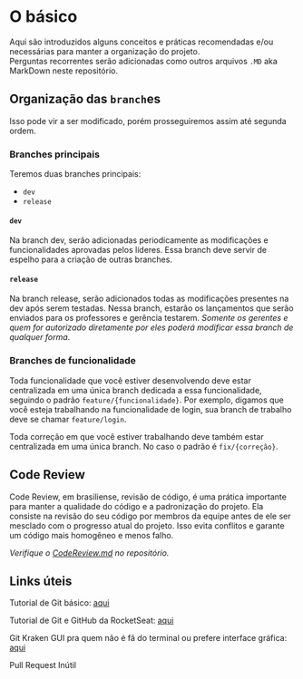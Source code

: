 # O básico

Aqui são introduzidos alguns conceitos e práticas recomendadas e/ou necessárias para manter a organização do projeto.  
Perguntas recorrentes serão adicionadas como outros arquivos `.MD` aka MarkDown neste repositório.

## Organização das `branch`es

Isso pode vir a ser modificado, porém prosseguiremos assim até segunda ordem.

### Branches principais

Teremos duas branches principais:

- `dev`
- `release`

#### `dev`

Na branch dev, serão adicionadas periodicamente as modificações e funcionalidades aprovadas pelos líderes. Essa branch deve servir de espelho para a criação de outras branches.

#### `release`

Na branch release, serão adicionados todas as modificações presentes na dev após serem testadas. Nessa branch, estarão os lançamentos que serão enviados para os professores e gerência testarem. _Somente os gerentes e quem for autorizado diretamente por eles poderá modificar essa branch de qualquer forma_.

### Branches de funcionalidade

Toda funcionalidade que você estiver desenvolvendo deve estar centralizada em uma única branch dedicada a essa funcionalidade, seguindo o padrão `feature/{funcionalidade}`. Por exemplo, digamos que você esteja trabalhando na funcionalidade de login, sua branch de trabalho deve se chamar `feature/login`.

Toda correção em que você estiver trabalhando deve também estar centralizada em uma única branch. No caso o padrão é `fix/{correção}`.

## Code Review

Code Review, em brasiliense, revisão de código, é uma prática importante para manter a qualidade do código e a padronização do projeto. Ela consiste na revisão do seu código por membros da equipe antes de ele ser mesclado com o progresso atual do projeto. Isso evita conflitos e garante um código mais homogêneo e menos falho.

_Verifique o [CodeReview.md](CodeReview.md) no repositório._

## Links úteis

Tutorial de Git básico: [aqui](https://rogerdudler.github.io/git-guide/index.pt_BR.html)

Tutorial de Git e GitHub da RocketSeat: [aqui](https://youtu.be/2alg7MQ6_sI)

Git Kraken GUI pra quem não é fã do terminal ou prefere interface gráfica: [aqui](https://www.gitkraken.com/)

Pull Request Inútil
